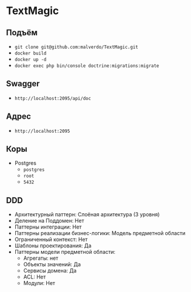 # TextMagic

## Подъём
- `git clone git@github.com:malverdo/TextMagic.git`
- `docker build`
- `docker up -d`
- `docker exec php bin/console doctrine:migrations:migrate`


## Swagger
- `http://localhost:2095/api/doc`

## Адрес
- `http://localhost:2095`

## Коры
- Postgres
  - `postgres`
  - `root`
  - `5432`

## DDD
- Архитектурный паттерн: Слоёная архитектура (3 уровня)
- Деление на Поддомен: Нет
- Паттерны интеграции: Нет
- Паттерны реализации бизнес-логики: Модель предметной области
- Ограниченный контекст: Нет
- Шаблоны проектирования: Да
- Паттерны модели предметной области: 
  - Агрегаты: нет
  - Объекты значений: Да
  - Сервисы домена: Да
  - ACL: Нет
  - Модули: Нет